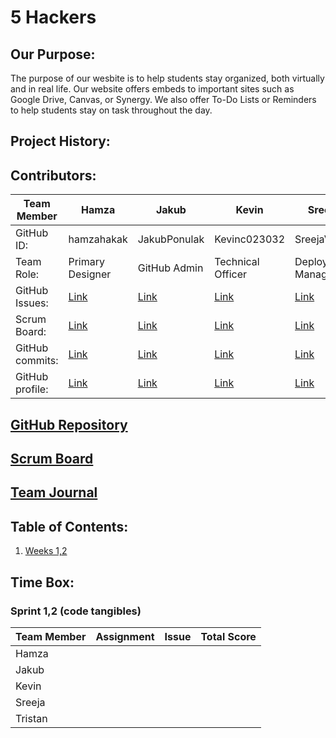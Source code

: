 
# 5 Hackers
## Our Purpose:
The purpose of our wesbite is to help students stay organized, both virtually and in real life. Our website offers embeds to important sites such as Google Drive, Canvas, or Synergy. We also offer To-Do Lists or Reminders to help students stay on task throughout the day.
## Project History: 
## Contributors:
Team Member | Hamza | Jakub | Kevin | Sreeja | Tristan |
--- | --- | --- | --- | --- | ---
GitHub ID: | hamzahakak | JakubPonulak | Kevinc023032 | SreejaVad | senTristanC |
Team Role: | Primary Designer | GitHub Admin | Technical Officer | Deployment Manager | Scrum Master |
GitHub Issues: | [Link](https://github.com/JakubPonulak/flask_portfolio_hackers/issues?q=assignee%3Aanika1sharma1+is%3Aopen) | [Link](https://github.com/JakubPonulak/flask_portfolio_hackers/issues?q=assignee%3AJakubPonulak+is%3Aopen) | [Link](https://github.com/JakubPonulak/flask_portfolio_hackers/issues?q=assignee%3AsenTristanC+is%3Aopen) | [Link](https://github.com/JakubPonulak/flask_portfolio_hackers/issues?q=assignee%3Avunsh+is%3Aopen) | 
Scrum Board: | [Link](https://github.com/JakubPonulak/flask_portfolio_hackers/projects/1?card_filter_query=assignee%3Aanika1sharma1)| [Link](https://github.com/JakubPonulak/flask_portfolio_hackers/projects/1?card_filter_query=assignee%3AJakubPonulak) | [Link](https://github.com/JakubPonulak/flask_portfolio_hackers/projects/1?card_filter_query=assignee%3AsenTristanC) | [Link](https://github.com/JakubPonulak/flask_portfolio_hackers/projects/1?card_filter_query=assignee%3Avunsh) |
GitHub commits: | [Link](https://github.com/JakubPonulak/flask_portfolio_hackers/commits?author=anika1sharma1) | [Link](https://github.com/JakubPonulak/flask_portfolio_hackers/commits?author=JakubPonulak) | [Link](https://github.com/JakubPonulak/flask_portfolio_hackers/commits?author=senTristanC) | [Link](https://github.com/JakubPonulak/flask_portfolio_hackers/commits?author=vunsh) |
GitHub profile: | [Link](https://github.com/anika1sharma1) | [Link](https://github.com/JakubPonulak) | [Link](https://github.com/senTristanC) | [Link](https://github.com/vunsh) |
## [GitHub Repository](https://github.com/JakubPonulak/5_hackers)
## [Scrum Board](https://github.com/JakubPonulak/5_hackers/projects/1)
## [Team Journal](https://docs.google.com/presentation/d/18iga0TGCSFYNBifNM4t4W3cC2LTcPm3Q6XIjjuCpFjA/edit?usp=sharing)
## Table of Contents:
1. [Weeks 1,2](https://github.com/JakubPonulak/flask_portfolio_hackers#sprint-12-code-tangibles)
## Time Box:
### Sprint 1,2 (code tangibles)
  
Team Member | Assignment | Issue | Total Score |
--- | --- | --- | ---
Hamza | | | |
Jakub | | | |
Kevin | | | |
Sreeja | | | |
Tristan | | | |

